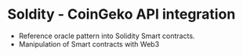 # Soldity - CoinGeko API integration

- Reference oracle pattern into Solidity Smart contracts.
- Manipulation of Smart contracts with Web3
